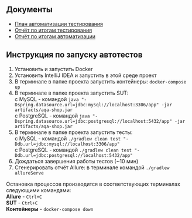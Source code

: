 ## Документы
- [План автоматизации тестирования](https://github.com/Yumetsuki11/AQA_Diploma/blob/9d82846e174f8354e37698037a81bf0ec9c3ef0e/docs/plan.md)
- [Отчёт по итогам тестирования](https://github.com/Yumetsuki11/AQA_Diploma/blob/9d82846e174f8354e37698037a81bf0ec9c3ef0e/docs/Report.md)
- [Отчёт по итогам автоматизации](https://github.com/Yumetsuki11/AQA_Diploma/blob/9d82846e174f8354e37698037a81bf0ec9c3ef0e/docs/Summary.md)

## Инструкция по запуску автотестов

1. Установить и запустить Docker
2. Установить IntelliJ IDEA и запустить в этой среде проект
3. В терминале в папке проекта запустить контейнеры: `docker-compose up`
4. В терминале в папке проекта запустить SUT:  
      c MySQL - командой `java "-Dspring.datasource.url=jdbc:mysql://localhost:3306/app" -jar artifacts/aqa-shop.jar`  
      c PostgreSQL - командой `java "-Dspring.datasource.url=jdbc:postgresql://localhost:5432/app" -jar artifacts/aqa-shop.jar`
5. В терминале в папке проекта запустить тесты:  
      c MySQL - командой `./gradlew clean test "-Ddb.url=jdbc:mysql://localhost:3306/app"`  
      c PostgreSQL - командой `./gradlew clean test "-Ddb.url=jdbc:postgresql://localhost:5432/app"`
6. Дождаться завершения работы тестов (~10 мин)
7. Сгенерировать отчёт Allure: в терминале командой `./gradlew allureServe`

Остановка процессов производится в соответствующих терминалах следующими командами:  
**Allure** - `Ctrl+C`  
**SUT** - `Ctrl+C`  
**Контейнеры** - `docker-compose down`
